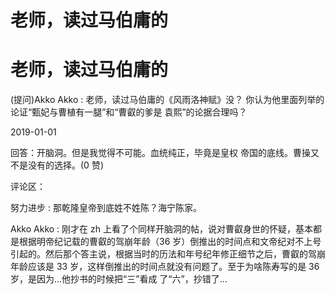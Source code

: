 # 老师，读过马伯庸的

# 老师，读过马伯庸的

(提问)Akko Akko : 老师，读过马伯庸的《风雨洛神赋》没？ 你认为他里面列举的论证“甄妃与曹植有一腿”和“曹叡的爹是 袁熙”的论据合理吗？

2019-01-01

回答：开脑洞。但是我觉得不可能。血统纯正，毕竟是皇权 帝国的底线。曹操又不是没有的选择。(0 赞)

评论区：

努力进步 : 那乾隆皇帝到底姓不姓陈？海宁陈家。

Akko Akko : 刚才在 zh 上看了个同样开脑洞的帖，说对曹叡身世的怀疑，基本都是根据明帝纪记载的曹叡的驾崩年龄（36 岁）倒推出的时间点和文帝纪对不上号引起的。然后那个答主说，根据当时的历法和年号纪年修正细节之后，曹叡的驾崩 年龄应该是 33 岁，这样倒推出的时间点就没有问题了。至于为啥陈寿写的是 36 岁，是因为...他抄书的时候把“三”看成 了“六”，抄错了...